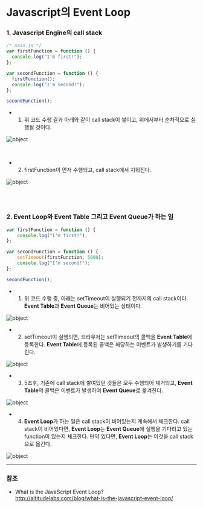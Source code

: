 # Javascript의 Event Loop

### 1. Javascript Engine의 call stack

```js
/* main.js */
var firstFunction = function () {  
  console.log("I'm first!");
};

var secondFunction = function () {  
  firstFunction();
  console.log("I'm second!");
};

secondFunction();
```

* 1) 위 코드 수행 결과 아래와 같이 call stack이 쌓이고, 위에서부터 순차적으로 실행될 것이다.

![object](/images/develop/callstack1.png "object")

<br>

* 2) firstFunction이 먼저 수행되고, call stack에서 지워진다.

![object](/images/develop/callstack2.png "object")

<br><br>

### 2. Event Loop와 Event Table 그리고 Event Queue가 하는 일

```js
var firstFunction = function () {  
    console.log("I'm first!");
};

var secondFunction = function () {  
    setTimeout(firstFunction, 5000);
    console.log("I'm second!");
};

secondFunction();
``` 

* 1) 위 코드 수행 중, 아래는 setTimeout이 실행되기 전까지의 call stack이다. **Event Table**과 **Event Queue**는 비어있는 상태이다.
 
![object](./../images/develop/callstack3.png "object")
<br>

* 2) setTimeout이 실행되면, 브라우저는 setTimeout의 콜백을 **Event Table**에 등록한다. **Event Table**에 등록된 콜백은 해당하는 이벤트가 발생하기를 기다린다.  
 
![object](./../images/develop/callstack4.png "object")
<br>

* 3) 5초후, 기존에 call stack에 쌓여있던 것들은 모두 수행되어 제거되고, **Event Table**의 콜백은 이벤트가 발생하여 **Event Queue**로 옮겨진다.
 
![object](./../images/develop/callstack5.png "object")
<br>

* 4) **Event Loop**가 하는 일은 call stack이 비어있는지 계속해서 체크한다. call stack이 비어있다면, **Event Loop**는 **Event Queue**에 실행을 기다리고 있는 function이 있는지 체크한다. 만약 있다면, **Event Loop**는 이것을 call stack으로 옮긴다.

![object](./../images/develop/callstack6.png "object")
<br>

***
 
### 참조
 
* What is the JavaScript Event Loop?<br>
  <http://altitudelabs.com/blog/what-is-the-javascript-event-loop/>